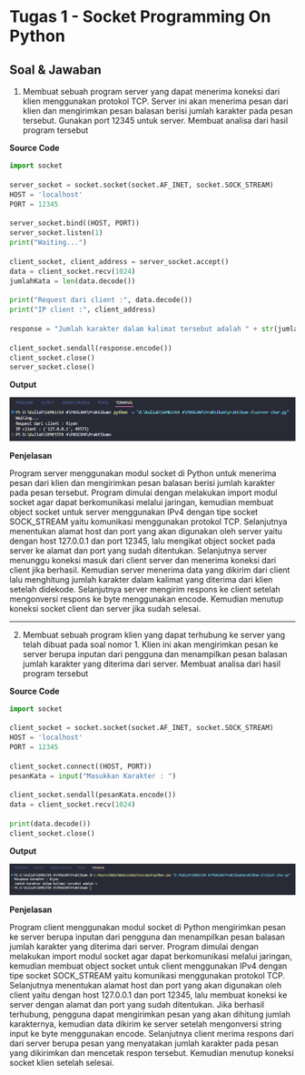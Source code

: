 # Tugas 1 - Socket Programming On Python
## Soal & Jawaban

1. Membuat sebuah program server yang dapat menerima koneksi dari klien menggunakan protokol TCP. Server ini akan menerima pesan dari klien dan mengirimkan pesan balasan berisi jumlah karakter pada pesan tersebut. Gunakan port 12345 untuk server. Membuat analisa dari hasil program tersebut 

**Source Code**

```python
import socket

server_socket = socket.socket(socket.AF_INET, socket.SOCK_STREAM)
HOST = 'localhost'
PORT = 12345

server_socket.bind((HOST, PORT))
server_socket.listen(1)
print("Waiting...")

client_socket, client_address = server_socket.accept()
data = client_socket.recv(1024)
jumlahKata = len(data.decode())

print("Request dari client :", data.decode())
print("IP client :", client_address)

response = "Jumlah karakter dalam kalimat tersebut adalah " + str(jumlahKata)

client_socket.sendall(response.encode())
client_socket.close()
server_socket.close()
```

**Output**

![alt text](output_server.png)

**Penjelasan**

Program server menggunakan modul socket di Python untuk menerima pesan dari klien dan mengirimkan pesan balasan berisi jumlah karakter pada pesan tersebut. Program dimulai dengan melakukan import modul socket agar dapat berkomunikasi melalui jaringan, kemudian membuat object socket untuk server menggunakan IPv4 dengan tipe socket SOCK_STREAM yaitu komunikasi menggunakan protokol TCP. Selanjutnya menentukan alamat host dan port yang akan digunakan oleh server yaitu dengan host 127.0.0.1 dan port 12345, lalu mengikat object socket pada server ke alamat dan port yang sudah ditentukan. Selanjutnya server menunggu koneksi masuk dari client server dan menerima koneksi dari client jika berhasil. Kemudian server menerima data yang dikirim dari client lalu menghitung jumlah karakter dalam kalimat yang diterima dari klien setelah didekode. Selanjutnya server mengirim respons ke client setelah mengonversi respons ke byte menggunakan encode. Kemudian menutup koneksi socket client dan server jika sudah selesai. 

---

2. Membuat sebuah program klien yang dapat terhubung ke server yang telah dibuat pada soal nomor 1. Klien ini akan mengirimkan pesan ke server berupa inputan dari pengguna dan menampilkan pesan balasan jumlah karakter yang diterima dari server. Membuat analisa dari hasil program tersebut 

**Source Code**

```python
import socket

client_socket = socket.socket(socket.AF_INET, socket.SOCK_STREAM)
HOST = 'localhost'
PORT = 12345

client_socket.connect((HOST, PORT))
pesanKata = input("Masukkan Karakter : ")

client_socket.sendall(pesanKata.encode())
data = client_socket.recv(1024)

print(data.decode())
client_socket.close()
```

**Output**

![alt text](output_client.png)

**Penjelasan**

Program client menggunakan modul socket di Python mengirimkan pesan ke server berupa inputan dari pengguna dan menampilkan pesan balasan jumlah karakter yang diterima dari server. Program dimulai dengan melakukan import modul socket agar dapat berkomunikasi melalui jaringan, kemudian membuat object socket untuk client menggunakan IPv4 dengan tipe socket SOCK_STREAM yaitu komunikasi menggunakan protokol TCP. Selanjutnya menentukan alamat host dan port yang akan digunakan oleh client yaitu dengan host 127.0.0.1 dan port 12345, lalu membuat koneksi ke server dengan alamat dan port yang sudah ditentukan. Jika berhasil terhubung, pengguna dapat mengirimkan pesan yang akan dihitung jumlah karakternya, kemudian data dikirim ke server setelah mengonversi string input ke byte menggunakan encode. Selanjutnya client merima respons dari dari server berupa pesan yang menyatakan jumlah karakter pada pesan yang dikirimkan dan mencetak respon tersebut. Kemudian menutup koneksi socket klien setelah selesai.
